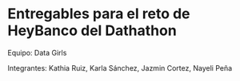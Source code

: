 # Entregables para el reto de HeyBanco del Dathathon
Equipo: Data Girls

Integrantes:
Kathia Ruiz,
Karla Sánchez,
Jazmin Cortez,
Nayeli Peña

